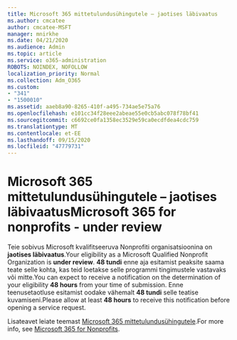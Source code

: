 ```yaml
---
title: Microsoft 365 mittetulundusühingutele – jaotises läbivaatus
ms.author: cmcatee
author: cmcatee-MSFT
manager: mnirkhe
ms.date: 04/21/2020
ms.audience: Admin
ms.topic: article
ms.service: o365-administration
ROBOTS: NOINDEX, NOFOLLOW
localization_priority: Normal
ms.collection: Adm_O365
ms.custom:
- "341"
- "1500010"
ms.assetid: aaeb8a90-8265-410f-a495-734ae5e75a76
ms.openlocfilehash: e101cc34f28eee2abeae55e0cb5abc078f78bf41
ms.sourcegitcommit: c6692ce0fa1358ec3529e59ca0ecdfdea4cdc759
ms.translationtype: MT
ms.contentlocale: et-EE
ms.lasthandoff: 09/15/2020
ms.locfileid: "47779731"
---
```

# <a name="microsoft-365-for-nonprofits---under-review"></a><span data-ttu-id="137af-102">Microsoft 365 mittetulundusühingutele – jaotises läbivaatus</span><span class="sxs-lookup"><span data-stu-id="137af-102">Microsoft 365 for nonprofits - under review</span></span>

<span data-ttu-id="137af-103">Teie sobivus Microsoft kvalifitseeruva Nonprofiti organisatsioonina on **jaotises läbivaatus**.</span><span class="sxs-lookup"><span data-stu-id="137af-103">Your eligibility as a Microsoft Qualified Nonprofit Organization is **under review**.</span></span> <span data-ttu-id="137af-104">**48 tundi** enne aja esitamist peaksite saama teate selle kohta, kas teid loetakse selle programmi tingimustele vastavaks või mitte.</span><span class="sxs-lookup"><span data-stu-id="137af-104">You can expect to receive a notification on the determination of your eligibility **48 hours** from your time of submission.</span></span> <span data-ttu-id="137af-105">Enne teenusetaotluse esitamist oodake vähemalt **48 tundi** selle teatise kuvamiseni.</span><span class="sxs-lookup"><span data-stu-id="137af-105">Please allow at least **48 hours** to receive this notification before opening a service request.</span></span> 

<span data-ttu-id="137af-106">Lisateavet leiate teemast [Microsoft 365 mittetulundusühingutele](https://www.microsoft.com/nonprofits/microsoft-365).</span><span class="sxs-lookup"><span data-stu-id="137af-106">For more info, see [Microsoft 365 for Nonprofits](https://www.microsoft.com/nonprofits/microsoft-365).</span></span> 
